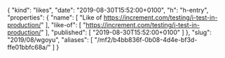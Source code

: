 {
  "kind": "likes",
  "date": "2019-08-30T15:52:00+0100",
  "h": "h-entry",
  "properties": {
    "name": [
      "Like of https://increment.com/testing/i-test-in-production/"
    ],
    "like-of": [
      "https://increment.com/testing/i-test-in-production/"
    ],
    "published": [
      "2019-08-30T15:52:00+0100"
    ]
  },
  "slug": "2019/08/wgoyu",
  "aliases": [
    "/mf2/b4bb836f-0b08-4d4e-bf3d-ffe01bbfc68a/"
  ]
}
